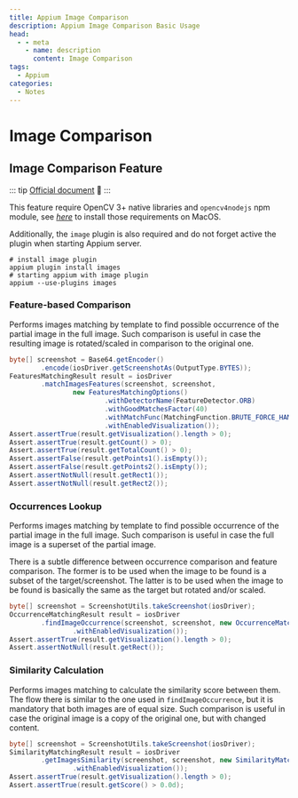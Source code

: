 ```yaml
---
title: Appium Image Comparison
description: Appium Image Comparison Basic Usage
head:
  - - meta
    - name: description
      content: Image Comparison
tags:
  - Appium
categories:
  - Notes
---
```


# Image Comparison <Badge type="tip" text="Appium" /><Badge type="warning" text="Notes" />

## Image Comparison Feature

::: tip
[Official document](https://appium.github.io/appium.io/docs/en/writing-running-appium/image-comparison/) :star2:
:::

This feature require OpenCV 3+ native libraries and `opencv4nodejs` npm module,
see [_here_](../../software/opencv4nodejs-macos.md) to install those requirements
on MacOS.

Additionally, the `image` plugin is also required and do not forget active the
plugin when starting Appium server.

```shell
# install image plugin
appium plugin install images
# starting appium with image plugin
appium --use-plugins images
```

### Feature-based Comparison

Performs images matching by template to find possible occurrence of the partial image in the full image.
Such comparison is useful in case the resulting image is rotated/scaled in
comparison to the original one.

```java
byte[] screenshot = Base64.getEncoder()
        .encode(iosDriver.getScreenshotAs(OutputType.BYTES));
FeaturesMatchingResult result = iosDriver
        .matchImagesFeatures(screenshot, screenshot,
                new FeaturesMatchingOptions()
                        .withDetectorName(FeatureDetector.ORB)
                        .withGoodMatchesFactor(40)
                        .withMatchFunc(MatchingFunction.BRUTE_FORCE_HAMMING)
                        .withEnabledVisualization());
Assert.assertTrue(result.getVisualization().length > 0);
Assert.assertTrue(result.getCount() > 0);
Assert.assertTrue(result.getTotalCount() > 0);
Assert.assertFalse(result.getPoints1().isEmpty());
Assert.assertFalse(result.getPoints2().isEmpty());
Assert.assertNotNull(result.getRect1());
Assert.assertNotNull(result.getRect2());
```

### Occurrences Lookup

Performs images matching by template to find possible occurrence of the partial
image in the full image. Such comparison is useful in case the full image is a
superset of the partial image.

There is a subtle difference between occurrence comparison and feature comparison.
The former is to be used when the image to be found is a subset of the target/screenshot.
The latter is to be used when the image to be found is basically the same as the
target but rotated and/or scaled.

```java
byte[] screenshot = ScreenshotUtils.takeScreenshot(iosDriver);
OccurrenceMatchingResult result = iosDriver
        .findImageOccurrence(screenshot, screenshot, new OccurrenceMatchingOptions()
                .withEnabledVisualization());
Assert.assertTrue(result.getVisualization().length > 0);
Assert.assertNotNull(result.getRect());
```

### Similarity Calculation

Performs images matching to calculate the similarity score between them. The flow
there is similar to the one used in `findImageOccurrence`, but it is mandatory that
both images are of equal size. Such comparison is useful in case the original
image is a copy of the original one, but with changed content.

```java
byte[] screenshot = ScreenshotUtils.takeScreenshot(iosDriver);
SimilarityMatchingResult result = iosDriver
        .getImagesSimilarity(screenshot, screenshot, new SimilarityMatchingOptions()
                .withEnabledVisualization());
Assert.assertTrue(result.getVisualization().length > 0);
Assert.assertTrue(result.getScore() > 0.0d);
```
